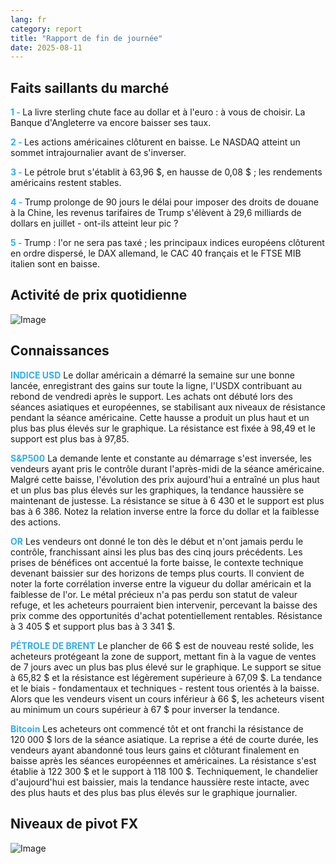 ```yaml
---
lang: fr
category: report
title: "Rapport de fin de journée"
date: 2025-08-11
---
```



<h2>Faits saillants du marché</h2>
<strong style="color: #2caef7;">1 - </strong> La livre sterling chute face au dollar et à l'euro : à vous de choisir. La Banque d'Angleterre va encore baisser ses taux.

<strong style="color: #2caef7;">2 - </strong> Les actions américaines clôturent en baisse. Le NASDAQ atteint un sommet intrajournalier avant de s'inverser.

<strong style="color: #2caef7;">3 - </strong> Le pétrole brut s'établit à 63,96 $, en hausse de 0,08 $ ; les rendements américains restent stables.

<strong style="color: #2caef7;">4 - </strong> Trump prolonge de 90 jours le délai pour imposer des droits de douane à la Chine, les revenus tarifaires de Trump s'élèvent à 29,6 milliards de dollars en juillet - ont-ils atteint leur pic ?

<strong style="color: #2caef7;">5 - </strong> Trump : l'or ne sera pas taxé ; les principaux indices européens clôturent en ordre dispersé, le DAX allemand, le CAC 40 français et le FTSE MIB italien sont en baisse.



<h2>Activité de prix quotidienne</h2>
<img src="https://markleighedu.github.io/img/Aug-2025/11-Aug-2025/price.jpg" alt="Image"/>

<h2>Connaissances</h2>
<strong style="color: #2caef7;">INDICE USD</strong> Le dollar américain a démarré la semaine sur une bonne lancée, enregistrant des gains sur toute la ligne, l'USDX contribuant au rebond de vendredi après le support. Les achats ont débuté lors des séances asiatiques et européennes, se stabilisant aux niveaux de résistance pendant la séance américaine. Cette hausse a produit un plus haut et un plus bas plus élevés sur le graphique. La résistance est fixée à 98,49 et le support est plus bas à 97,85.

<strong style="color: #2caef7;">S&P500</strong> La demande lente et constante au démarrage s'est inversée, les vendeurs ayant pris le contrôle durant l'après-midi de la séance américaine. Malgré cette baisse, l'évolution des prix aujourd'hui a entraîné un plus haut et un plus bas plus élevés sur les graphiques, la tendance haussière se maintenant de justesse. La résistance se situe à 6 430 et le support est plus bas à 6 386. Notez la relation inverse entre la force du dollar et la faiblesse des actions.

<strong style="color: #2caef7;">OR</strong> Les vendeurs ont donné le ton dès le début et n'ont jamais perdu le contrôle, franchissant ainsi les plus bas des cinq jours précédents. Les prises de bénéfices ont accentué la forte baisse, le contexte technique devenant baissier sur des horizons de temps plus courts. Il convient de noter la forte corrélation inverse entre la vigueur du dollar américain et la faiblesse de l'or. Le métal précieux n'a pas perdu son statut de valeur refuge, et les acheteurs pourraient bien intervenir, percevant la baisse des prix comme des opportunités d'achat potentiellement rentables. Résistance à 3 405 $ et support plus bas à 3 341 $.

<strong style="color: #2caef7;">PÉTROLE DE BRENT</strong> Le plancher de 66 $ est de nouveau resté solide, les acheteurs protégeant la zone de support, mettant fin à la vague de ventes de 7 jours avec un plus bas plus élevé sur le graphique. Le support se situe à 65,82 $ et la résistance est légèrement supérieure à 67,09 $. La tendance et le biais - fondamentaux et techniques - restent tous orientés à la baisse. Alors que les vendeurs visent un cours inférieur à 66 $, les acheteurs visent au minimum un cours supérieur à 67 $ pour inverser la tendance.

<strong style="color: #2caef7;">Bitcoin</strong> Les acheteurs ont commencé tôt et ont franchi la résistance de 120 000 $ lors de la séance asiatique. La reprise a été de courte durée, les vendeurs ayant abandonné tous leurs gains et clôturant finalement en baisse après les séances européennes et américaines. La résistance s'est établie à 122 300 $ et le support à 118 100 $. Techniquement, le chandelier d'aujourd'hui est baissier, mais la tendance haussière reste intacte, avec des plus hauts et des plus bas plus élevés sur le graphique journalier.



<h2>Niveaux de pivot FX</h2>
<img src="https://markleighedu.github.io/img/Aug-2025/11-Aug-2025/pivot.jpg" alt="Image"/>